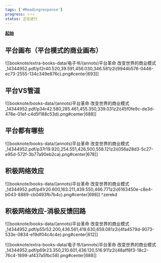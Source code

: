 ```yaml
---
tags: ['#Readingresponse']
progress: ⭐⭐⭐
status: 正在进行
---
```


[**起始**](obsidian://booknote?type=open-book&book=%E5%B9%B3%E5%8F%B0%E9%9D%A9%E5%91%BD%20%20%E6%94%B9%E5%8F%98%E4%B8%96%E7%95%8C%E7%9A%84%E5%95%86%E4%B8%9A%E6%A8%A1%E5%BC%8F_14344952.pdf&page=1)

## 平台画布（平台模式的商业画布）

![[booknote/extra-books-data/电子书/(annots)平台革命  改变世界的商业模式_14344952.pdf/p12r40.520,39.591,456.030,346.581z2i(9944b576-0446-ec73-2555-134c349e876c).png#center|693]]


## 平台VS管道

![[booknote/books-data/(annots)平台革命  改变世界的商业模式_14344952.pdf/p34r42.580,285.461,455.350,339.031z2i(45f0fe9c-de3d-478e-01ef-c4d5f188c53d).png#center|688]]

## 平台都有哪些

![[booknote/books-data/(annots)平台革命  改变世界的商业模式_14344952.pdf/p37r19.920,254.551,426.500,558.121z2i(056a28d3-5c27-e95d-572f-3b77a90eb2ca).png#center|678]]

## 积极网络效应

![[booknote/books-data/(annots)平台革命  改变世界的商业模式_14344952.pdf/p41r20.600,163.211,439.550,466.771z2i(6163450e-c8e4-b043-8889-cb0493fb7b4c).png#center|698]] ^zerekd

## 积极网络效应-消极反馈回路

![[booknote/books-data/(annots)平台革命  改变世界的商业模式_14344952.pdf/p55r52.200,436.561,419.630,659.081z2i(4fa4579d-9073-533e-0834-e19df04c4c4e).png#center|612]]


![[booknote/extra-books-data/电子书/(annots)平台革命  改变世界的商业模式_14344952.pdf/p69r23.350,210.601,436.120,516.911z2i(48aff8f3-18c2-76c4-1899-af437a5fbc58).png#center|688]]